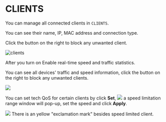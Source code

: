 # CLIENTS

You can manage all connected clients in `CLIENTS`. 

You can see their name, IP, MAC address and connection type.

Click the button on the right to block any unwanted client.

![clients](https://static.gl-inet.com/docs/en/3/setup/mini_router/clients/1.jpg)

After you turn on Enable real-time speed and traffic statistics. 

You can see all devices' traffic and speed information, click the button on the right to block any unwanted clients.

![](https://static.gl-inet.com/docs/en/3/setup/convexa_b/clients/client1.png)


You can set tech QoS for certain clients by click **Set**, 
![](https://static.gl-inet.com/docs/en/3/setup/convexa_b/clients/client2.png)
a speed limitation range window will pop-up, set the speed and click **Apply**.

![](https://static.gl-inet.com/docs/en/3/setup/convexa_b/clients/client3.png)
There is an yellow "exclamation mark" besides speed limited client.
